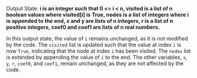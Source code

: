 Output State: **i is an integer such that 0 <= i < n, visited is a list of n boolean values where visited[i] is True, nodes is a list of integers where i is appended to the end, x and y are lists of n integers, r is a list of n positive integers, coef0 and coef1 are lists of n real numbers.**

In this output state, the value of `i` remains unchanged, as it is not modified by the code. The `visited` list is updated such that the value at index `i` is now `True`, indicating that the node at index `i` has been visited. The `nodes` list is extended by appending the value of `i` to the end. The other variables, `x`, `y`, `r`, `coef0`, and `coef1`, remain unchanged, as they are not affected by the code.
